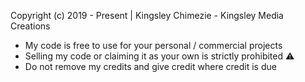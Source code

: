 Copyright (c) 2019 - Present | Kingsley Chimezie - Kingsley Media Creations

- My code is free to use for your personal / commercial projects
- Selling my code or claiming it as your own is strictly prohibited ⚠
- Do not remove my credits and give credit where credit is due 